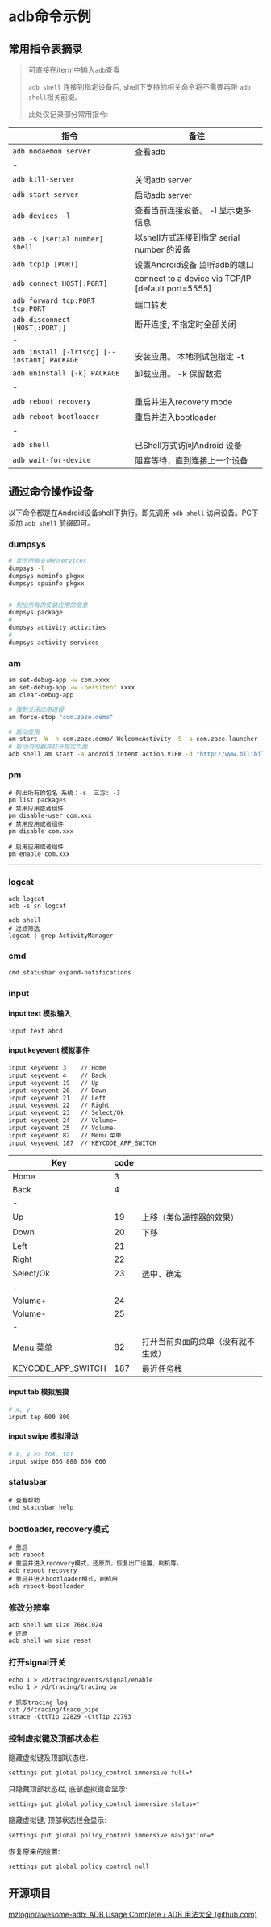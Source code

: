# adb命令示例

## 常用指令表摘录

> 可直接在iterm中输入``adb``查看
>
> ``adb shell`` 连接到指定设备后, shell下支持的相关命令将不需要再带 ``adb shell``相关前缀。
>
> 此处仅记录部分常用指令:

| 指令                                          | 备注                                               |
| --------------------------------------------- | -------------------------------------------------- |
| ``adb nodaemon server``                       | 查看adb                                            |
| -                                             |                                                    |
| ``adb kill-server``                           | 关闭adb server                                     |
| ``adb start-server``                          | 启动adb server                                     |
| ``adb devices -l``                            | 查看当前连接设备。 -l 显示更多信息                 |
| ``adb -s [serial number] shell``              | 以shell方式连接到指定 serial number 的设备         |
| ``adb tcpip [PORT]``                          | 设置Android设备 监听adb的端口                      |
| ``adb connect HOST[:PORT]``                   | connect to a device via TCP/IP [default port=5555] |
| `adb forward tcp:PORT tcp:PORT`               | 端口转发                                           |
| ``adb disconnect [HOST[:PORT]]``              | 断开连接, 不指定时全部关闭                         |
| -                                             |                                                    |
| ``adb install [-lrtsdg] [--instant] PACKAGE`` | 安装应用。 本地测试包指定 -t                       |
| ``adb uninstall [-k] PACKAGE``                | 卸载应用。 -k 保留数据                             |
| -                                             |                                                    |
| ``adb reboot recovery``                       | 重启并进入recovery mode                            |
| ``adb reboot-bootloader``                     | 重启并进入bootloader                               |
| -                                             |                                                    |
| ``adb shell``                                 | 已Shell方式访问Android 设备                        |
| ``adb wait-for-device``                       | 阻塞等待，直到连接上一个设备                       |



## 通过命令操作设备

以下命令都是在Android设备shell下执行。即先调用 `adb shell`  访问设备。PC下添加 `adb shell` 前缀即可。

### dumpsys
```bash
# 显示所有支持的services
dumpsys -l
dumpsys meminfo pkgxx
dumpsys cpuinfo pkgxx


# 列出所有的安装应用的信息
dumpsys package
# 
dumpsys activity activities
#
dumpsys activity services
```

### am

```bash
am set-debug-app -w com.xxxx
am set-debug-app -w -persitent xxxx
am clear-debug-app

# 强制关闭应用进程
am force-stop "com.zaze.demo"

# 启动应用
am start -W -n com.zaze.demo/.WelcomeActivity -S -a com.zaze.launcher -c android.intent.category.DEFAULT -f 0x10200000
# 启动浏览器并打开指定页面
adb shell am start -a android.intent.action.VIEW -d "http://www.bilibili.com"
```

### pm

```shell
# 列出所有的包名 系统：-s  三方: -3
pm list packages
# 禁用应用或者组件
pm disable-user com.xxx
# 禁用应用或者组件
pm disable com.xxx

# 启用应用或者组件
pm enable com.xxx
```

---

### logcat

```shell
adb logcat
adb -s sn logcat
```

```shell
adb shell
# 过滤筛选
logcat | grep ActivityManager 
```



### cmd

```bash
cmd statusbar expand-notifications
```



### input

#### input text 模拟输入
```bash
input text abcd
```

#### input keyevent 模拟事件
```bash
input keyevent 3    // Home
input keyevent 4    // Back
input keyevent 19   // Up
input keyevent 20   // Down
input keyevent 21   // Left
input keyevent 22   // Right
input keyevent 23   // Select/Ok
input keyevent 24   // Volume+
input keyevent 25   // Volume-
input keyevent 82   // Menu 菜单
input keyevent 187 	// KEYCODE_APP_SWITCH
```

| Key                | code |                                    |
| ------------------ | ---- | ---------------------------------- |
| Home               | 3    |                                    |
| Back               | 4    |                                    |
| -                  |      |                                    |
| Up                 | 19   | 上移（类似遥控器的效果）           |
| Down               | 20   | 下移                               |
| Left               | 21   |                                    |
| Right              | 22   |                                    |
| Select/Ok          | 23   | 选中、确定                         |
| -                  |      |                                    |
| Volume+            | 24   |                                    |
| Volume-            | 25   |                                    |
| -                  |      |                                    |
| Menu 菜单          | 82   | 打开当前页面的菜单（没有就不生效） |
| KEYCODE_APP_SWITCH | 187  | 最近任务栈                         |



#### input tab 模拟触摸
```bash
# x, y
input tap 600 800
```

#### input swipe 模拟滑动

```bash
# x, y >> toX, toY
input swipe 666 888 666 666
```



### statusbar

```shell
# 查看帮助
cmd statusbar help
```

### bootloader, recovery模式

```shell
# 重启
adb reboot
# 重启并进入recovery模式，还原页，恢复出厂设置、刷机等。
adb reboot recovery
# 重启并进入bootloader模式，刷机用
adb reboot-bootloader
```



### 修改分辨率

```shell
adb shell wm size 768x1024
# 还原
adb shell wm size reset
```



### 打开signal开关

```shell
echo 1 > /d/tracing/events/signal/enable
echo 1 > /d/tracing/tracing_on

# 抓取tracing log
cat /d/tracing/trace_pipe
strace -CttTip 22829 -CttTip 22793
```

### 控制虚拟键及顶部状态栏

隐藏虚拟键及顶部状态栏:

```shell
settings put global policy_control immersive.full=*
```

只隐藏顶部状态栏, 底部虚拟键会显示:

```shell
settings put global policy_control immersive.status=*
```

隐藏虚拟键, 顶部状态栏会显示:

```shell
settings put global policy_control immersive.navigation=*
```

恢复原来的设置:

```shell
settings put global policy_control null
```

## 开源项目

[mzlogin/awesome-adb: ADB Usage Complete / ADB 用法大全 (github.com)](https://github.com/mzlogin/awesome-adb)



[1]: http://static.zybuluo.com/zaze/53kqp387aoy6xdxryh1yk2lx/image_1e07q1jt011rt165c3cs1ao91tsr9.png
[2]: http://static.zybuluo.com/zaze/k8cyxkqs5eq1eb7vk63zfodg/image_1e07q380o1gjlqe1t83o501218m.png